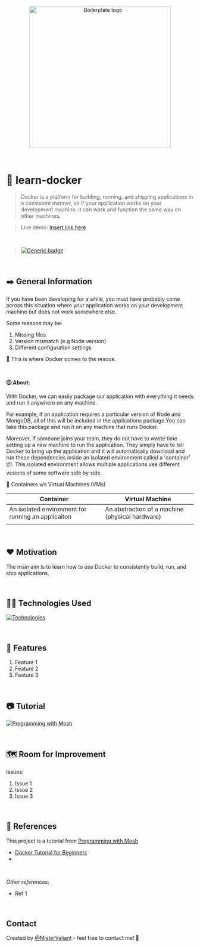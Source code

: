 <p align="center">
  <a target='_blank' href='https://github.com/MisterValiant'>
    <img width=380px src="images/showcase/git-logo.webp" alt="Boilerplate logo" title='Boilerplate logo'/>
  </a>
</p>

<br/>

# 🐋 learn-docker
> Docker is a platform for building, running, and shipping applications in a consistent manner, so if your application works on your development machine, it can work and function the same way on other machines.

>Live demo:
[Insert link here](https://github.com/MisterValiant "title")

<br/>

<!-- >[![Generic badge](https://img.shields.io/badge/Project_Status:-Deployed-<COLOR>.svg)](https://github.com/MisterValiant) -->

>[![Generic badge](https://img.shields.io/badge/Project_Status:-In_Progress-blue.svg)](https://github.com/MisterValiant)

<br/>

## ✒️ General Information 
If you have been developing for a while, you must have probably come across this situation where your application works on your development machine but does not work somewhere else.

Some reasons may be:

1. Missing files
2. Version mismatch (e.g Node version)
3. Different configuration settings

🐋 This is where Docker comes to the rescue.



<br/>

**🛈 About:**

With Docker, we can easily package our application with everything it needs and run it anywhere on any machine.

For example, if an application requires a particular version of Node and MongoDB, all of this will be included in the applications package.You can take this package and run it on any machine that runs Docker.

Moreover, if someone joins your team, they do not have to waste time setting up a new machine to run the application. They simply have to tell Docker to bring up the application and it will automatically download and run these dependencies inside an isolated environment called a 'container' 📦. This isolated environment allows multiple applications use different vesions of some software side by side.

🤔 Containers v/s Virtual Machines (VMs)

|Container| Virtual Machine  |
|---|---|
| An isolated environment for running an applicaiton  | An abstraction of a machine (physical hardware)  | 
|   |   | 


<br/>

## ❤️ Motivation
The main aim is to learn how to use Docker to consistently build, run, and ship applications.

<br/>

## 👨‍💻 Technologies Used

<div align="left">

  [![Technologies](https://skillicons.dev/icons?i=js,html,css)](https://skillicons.dev)

</div>

<br/>

## 📌 Features
1. Feature 1
2. Feature 2
3. Feature 3

<br/>

## 📷 Tutorial
[![Programming with Mosh](https://i.ytimg.com/vi/pTFZFxd4hOI/maxresdefault.jpg)
](https://www.youtube.com/watch?v=_uQrJ0TkZlc)
</div>

<br/>

## 🗺️ Room for Improvement
Issues:

1. Issue 1
2. Issue 2
3. Issue 3

<br/>

## 🔗 References
This project is a tutorial from [Programming with Mosh](https://www.youtube.com/@programmingwithmosh "Programming with Mosh")

 - <a href='https://www.youtube.com/watch?v=pTFZFxd4hOI'>Docker Tutorial for Beginners</a>
 - 

<br/>

_Other references:_

- Ref 1

<br/>

## Contact
Created by [@MisterValiant](https://github.com/MisterValiant) - feel free to contact me! 📧